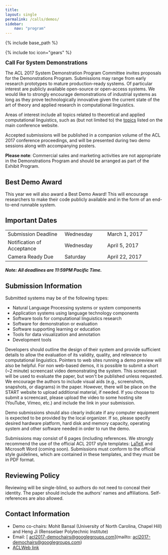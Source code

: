```yaml
---
title: 
layout: single
permalink: /calls/demos/
sidebar: 
    nav: "program"
---
```

{% include base_path %}

{% include toc icon="gears" %}

<span style="font-weight: bolder;font-size: larger;">Call For System Demonstrations</span>

The ACL 2017 System Demonstration Program Committee invites proposals for the Demonstrations Program. Submissions may range from early research prototypes to mature production-ready systems. Of particular interest are publicly available open-source or open-access systems. We would like to strongly encourage demonstrations of industrial systems as long as they prove technologically innovative given the current state of the art of theory and applied research in computational linguistics. 

Areas of interest include all topics related to theoretical and applied computational linguistics, such as (but not limited to) the [topics](http://acl2017.org/calls/papers) listed on the main conference website.

Accepted submissions will be published in a companion volume of the ACL 2017 conference proceedings, and will be presented during two demo sessions along with accompanying posters. 

<strong>Please note</strong>: Commercial sales and marketing activities are not appropriate in the Demonstrations Program and should be arranged as part of the Exhibit Program.

## Best Demo Award
This year we will also award a Best Demo Award! This will encourage researchers to make their code publicly available and in the form of an end-to-end runnable system. 

## Important Dates

<table style="width: 90%">
    <tbody>
        <tr>
            <td style="width: 40%;">Submission Deadline</td>
            <td style="width: 30%;">Wednesday</td>
            <td>March 1, 2017</td>
        </tr>
        <tr>
            <td>Notification of Acceptance</td>
            <td>Wednesday</td>
            <td>April 5, 2017</td>
        </tr>
        <tr>
          <td>Camera Ready Due</td>
          <td>Saturday</td>
          <td>April 22, 2017</td>
        </tr>
    </tbody>
</table>

<h5>Note: All deadlines are 11:59PM Pacific Time.</h5>

## Submission Information

Submitted systems may be of the following types:

- Natural Language Processing systems or system components
- Application systems using language technology components
- Software tools for computational linguistics research
- Software for demonstration or evaluation
- Software supporting learning or education
- Tools for data visualization and annotation
- Development tools

Developers should outline the design of their system and provide sufficient
details to allow the evaluation of its validity, quality, and relevance to
computational linguistics. Pointers to web sites running a demo preview
will also be helpful. For non web-based demos, it is possible to submit a
short (~2 minute) screencast video demonstrating the system. This
screencast will be used to evaluate the paper, but won't be published
unless requested. We encourage the authors to include visual aids (e.g.,
screenshots, snapshots, or diagrams) in the paper. However, there will be
place on the START website to upload additional material, if needed. If you
choose to submit a screencast, please upload the video to some hosting site
(YouTube, Vimeo, etc.) and include the link in your submission.

Demo submissions should also clearly indicate if any computer equipment is
expected to be provided by the local organizer. If so, please specify
desired hardware platform, hard disk and memory capacity, operating system
and other software needed in order to run the demo.

Submissions may consist of 6 pages (including references. We strongly recommend the use of the official ACL 2017 style templates: [LaTeX](/downloads/acl17-latex.zip) and Microsoft Word (coming soon). Submissions must conform to the official style guidelines, which are contained in these templates, and they must be in PDF format.

## Reviewing Policy

Reviewing will be single-blind, so authors do not need to conceal their
identity. The paper should include the authors' names and affiliations.
Self-references are also allowed.

## Contact Information
- Demo co-chairs: Mohit Bansal (University of North Carolina, Chapel Hill) and Heng Ji (Rensselaer Polytechnic Institute)
- Email: [ acl2017-demochairs@googlegroups.com](mailto: acl2017-demochairs@googlegroups.com)
- [ACLWeb link](https://www.aclweb.org/portal/content/call-acl-2017-system-demonstrations-and-new-best-demo-paper-award)

